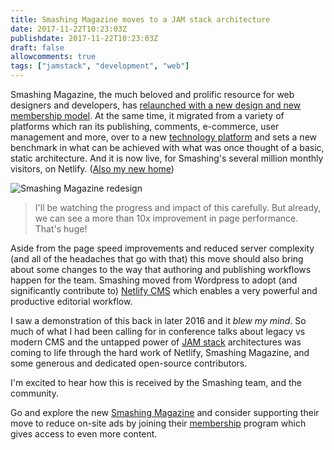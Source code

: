```yaml
---
title: Smashing Magazine moves to a JAM stack architecture
date: 2017-11-22T10:23:03Z
publishdate: 2017-11-22T10:23:03Z
draft: false
allowcomments: true
tags: ["jamstack", "development", "web"]
---
```


Smashing Magazine, the much beloved and prolific resource for web designers and developers, has [relaunched with a new design and new membership model](https://www.smashingmagazine.com/2017/11/from-cats-with-love-welcome-the-new-smashing-membership/). At the same time, it migrated from a variety of platforms which ran its publishing, comments, e-commerce, user management and more, over to a new [technology platform](https://www.netlify.com/blog/2017/11/21/smashing-magazine-is-now-live-on-netlify/) and sets a new benchmark in what can be achieved with what was once thought of a basic, static architecture. And it is now live, for Smashing's several million monthly visitors, on Netlify. ([Also my new home](/blog/joining-netlify))

![Smashing Magazine redesign](/images/smashing-relaunch.jpg "Smashing Magazine redesign")

<!--more-->

> I'll be watching the progress and impact of this carefully. But already, we can see a more than 10x improvement in page performance. That's huge!

Aside from the page speed improvements and reduced server complexity (and all of the headaches that go with that) this move should also bring about some changes to the way that authoring and publishing workflows happen for the team. Smashing moved from Wordpress to adopt (and significantly contribute to) [Netlify CMS](https://www.netlifycms.org) which enables a very powerful and productive editorial workflow.

I saw a demonstration of this back in later 2016 and it _blew my mind_. So much of what I had been calling for in conference talks about legacy vs modern CMS and the untapped power of [JAM stack](https://www.jamstack.org) architectures was coming to life through the hard work of Netlify, Smashing Magazine, and some generous and dedicated open-source contributors.

I'm excited to hear how this is received by the Smashing team, and the community.

Go and explore the new [Smashing Magazine](https://www.smashingmagazine.com) and consider supporting their move to reduce on-site ads by joining their [membership](https://www.smashingmagazine.com/membership) program which gives access to even more content.
